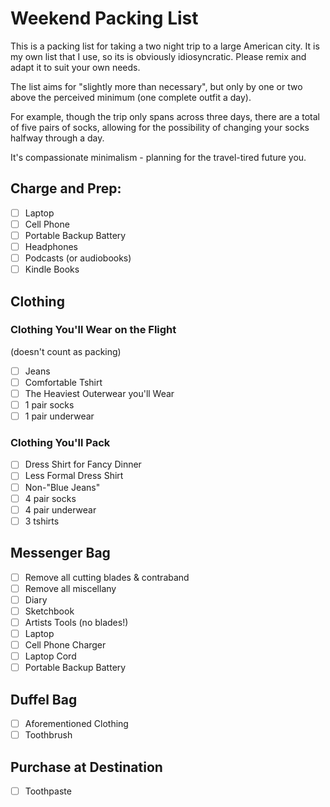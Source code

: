 # Weekend Packing List
This is a packing list for taking a two night trip to a large American city. It is my own list that I use, so its is obviously idiosyncratic. Please remix and adapt it to suit your own needs.

The list aims for "slightly more than necessary", but only by one or two above the perceived minimum (one complete outfit a day).

For example, though the trip only spans across three days, there are a total of five pairs of socks, allowing for the possibility of changing your socks halfway through a day.

It's compassionate minimalism - planning for the travel-tired future you.

## Charge and Prep:
- [ ] Laptop
- [ ] Cell Phone
- [ ] Portable Backup Battery
- [ ] Headphones
- [ ] Podcasts (or audiobooks)
- [ ] Kindle Books

## Clothing

### Clothing You'll Wear on the Flight

(doesn't count as packing)

- [ ] Jeans
- [ ] Comfortable Tshirt
- [ ] The Heaviest Outerwear you'll Wear
- [ ] 1 pair socks
- [ ] 1 pair underwear

### Clothing You'll Pack

- [ ] Dress Shirt for Fancy Dinner
- [ ] Less Formal Dress Shirt
- [ ] Non-"Blue Jeans"
- [ ] 4 pair socks
- [ ] 4 pair underwear
- [ ] 3 tshirts

## Messenger Bag

- [ ] Remove all cutting blades & contraband
- [ ] Remove all miscellany
- [ ] Diary
- [ ] Sketchbook
- [ ] Artists Tools (no blades!)
- [ ] Laptop
- [ ] Cell Phone Charger
- [ ] Laptop Cord
- [ ] Portable Backup Battery

## Duffel Bag

- [ ] Aforementioned Clothing
- [ ] Toothbrush

## Purchase at Destination

- [ ] Toothpaste